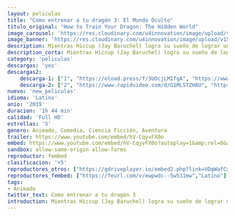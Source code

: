 ```yaml
---
layout: peliculas
title: "Como entrenar a tu dragón 3: El Mundo Oculto"
titulo_original: "How to Train Your Dragon: The Hidden World"
image_carousel: 'https://res.cloudinary.com/u4innovation/image/upload/v1559364555/dragon3-poster-min_kpwtoy.jpg'
image_banner: 'https://res.cloudinary.com/u4innovation/image/upload/v1559364560/dragon3banner-min_s2qqmi.jpg'
description: Mientras Hiccup (Jay Baruchel) logra su sueño de lograr una utopía pacífica entre los dragones, la aparición de una pareja sin domar hace que Toothless, el furia nocturna, se aleje. Cuando el peligro aumente en casa y el reinado de Hiccup como líder sea puesto a prueba, ambos deberán tomar decisiones imposibles para salvar a los suyos.
description_corta: Mientras Hiccup (Jay Baruchel) logra su sueño de lograr una utopía pacífica entre los dragones, la aparición de una pareja sin domar hace que Toothless, el furia nocturna, se aleje. Cuando el peligro aumente en casa y el reinado de Hiccup como líder sea puesto a prueba, ambos deberán tomar decisiones imposibles para salvar a los suyos.
category: 'peliculas'
descargas: 'yes'
descargas2:
    descarga-1: ["1", "https://oload.press/f/3UOcjLMIfgA", "https://www.google.com/s2/favicons?domain=openload.co","OpenLoad","https://res.cloudinary.com/imbriitneysam/image/upload/v1541473684/mexico.png", "Latino", "Full HD"]
    descarga-2: ["2", "https://www.rapidvideo.com/d/G1MLSTZH8U", "https://www.google.com/s2/favicons?domain=www.rapidvideo.com","RapidVideo","https://res.cloudinary.com/imbriitneysam/image/upload/v1541473684/mexico.png", "Latino", "Full HD"]
nuevo: 'new_peliculas'
idioma: 'Latino'
anio: '2019'
duracion: '1h 44 min'
calidad: 'Full HD'
estrellas: '5'
genero: Animado, Comedia, Ciencia Ficción, Aventura
trailer: https://www.youtube.com/embed/hV-CqyvFX0o
embed: https://www.youtube.com/embed/hV-CqyvFX0o?autoplay=1&amp;rel=0&amp;hd=1&border=0&wmode=opaque&enablejsapi=1&modestbranding=1&controls=1&showinfo=0
sandbox: allow-same-origin allow-forms
reproductor: fembed
clasificacion: '+5'
reproductores_otros: ["https://gdriveplayer.io/embed2.php?link=VDgWafCxO0mnjDPpOVBSMw2bZH0iwF949SkMkD1YZ5lBRvYG4SlLYUsKTW3NEev5lqXroPdUf22NudXe%252BUzdTA8CDj85CvR2wJbPMjr%252BDRIeJyzkOyDhNeaTY0YSk5VpVm%252Bk6ZAMBBs6OKl4UORZqlCVhlsI45IbrMB5K%252B%252BH05zhsGoMvJWqqJNaSUs02L97qRvfeC%252BYMKkajrPi0ODC6j","Latino","https://gdriveplayer.io/embed2.php?link=%252B9wvpaK9ShmuZPCGWaVORQ%252FvBXjXnjcj9T45wztOoja5MEDFXKkvG68w2ev49rtIwk8M754Ged3AsYIO4GVJughSAPTpX34YNsUtAUDPUfE8%252BLC76NY74FTSHTQn%252FVhZlx3VqcjpHkndSS6hVswYzzigBwhKGp2T5uDe8kqCYEUiCPrSuPYjmdz%252BQKd2HkhTXTV0sLrt%252Bpzb7KBMsncwrX","Latino","https://streampelis.info/public/dist/index.html?id=850f0fcccc7b3a9d68cde382f91b1a67","Latino","https://movcloud.net/embed/se-iaN18hr9K","Latino","https://www.zembed.to/public/dist/asteroid.html?id=fdb1a0e8d5c300a38a93912aa1af04ae&title=How%20to%20Train%20Your%20Dragon%203:%20The%20Hidden%20World","Latino","https://api.cuevana3.io/stream/index.php?file=ek5lbm9xYWNrS0xYMTZLa2xNbkdvY3ZTb3BtZng4TGp6ZFpobGFMUGtOelcwcUZmbWRIVzRkakVuS0JnbEplcG1KUnNZSlRTMGViVTBxZGdsdEhPb3FYVWRZR3B1WmpEeUxHRVg2YlcwT1hGeXBoZ29OS1Y","Latino"]
reproductores_fembed: ["https://feurl.com/v/ewpwdc--5w531mw","Latino"]
tags:
- Animado
twitter_text: Como entrenar a tu dragón 3
introduction: Mientras Hiccup (Jay Baruchel) logra su sueño de lograr una utopía pacífica entre los dragones, la aparición de una pareja sin domar hace que Toothless, el furia nocturna, se aleje. Cuando el peligro aumente en casa y el reinado de Hiccup como líder sea puesto a prueba, ambos deberán tomar decisiones imposibles para salvar a los suyos.
---
```












